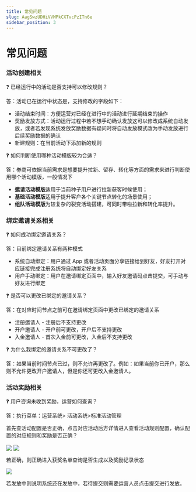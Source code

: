 ```yaml
---
title: 常见问题
slug: AagSwzUDHiVVMPkCXTvcPzITn6e
sidebar_position: 3
---
```



# 常见问题

### 活动创建相关

<div class="callout callout-bg-2 callout-border-2">
<p>❓ 已经运行中的活动是否支持可以修改规则？</p>
</div>

答：活动已在运行中状态是，支持修改的字段如下：

- 活动结束时间：方便运营对已经在进行中的活动进行延期结束的操作
- 奖励发放方式：活动运行过程中若不想手动确认发放这可以修改成系统自动发放，或者若发现系统发放奖励数据有疑问时将自动发放模式改为手动发放进行后续奖励数据的确认
- 新建规则：在当前活动下添加新的规则

<div class="callout callout-bg-2 callout-border-2">
<p>❓ 如何判断使用哪种活动模版较为合适？</p>
</div>

答：券商可依据当前需求是想要提升拉新、留存、转化等方面的需求来进行判断使用哪个活动模版，一般情况下

- **邀请活动模版**适用于当前种子用户进行拉新获客时候使用；
- **基础活动模版**适用于提升客户各个关键节点转化的场景使用；
- **组队活动模版**为较复杂的裂变活动搭建，可同时带啦拉新和转化率提升。

### 绑定邀请关系相关

<div class="callout callout-bg-2 callout-border-2">
<p>❓ 如何成功绑定邀请关系？</p>
</div>

答：目前绑定邀请关系有两种模式

- 系统自动绑定：用户通过 App 或者活动页面分享链接给到好友，好友打开对应链接完成注册系统将自动绑定好友关系
- 用户手动绑定：用户在邀请绑定页面中，输入好友邀请码点击提交，可手动与好友进行绑定

<div class="callout callout-bg-2 callout-border-2">
<p>❓ 是否可以更改已绑定的邀请关系？</p>
</div>

答：在对应时间节点之前可在邀请绑定页面中更改已绑定的邀请关系

- 注册邀请人 - 注册后不支持更改
- 开户邀请人 - 开户前可更改，开户后不支持更改
- 入金邀请人 - 首次入金前可更改，入金后不支持更改

<div class="callout callout-bg-2 callout-border-2">
<p>❓ 为什么我绑定的邀请关系不可更改了？</p>
</div>

答：如果当前时间节点已过，则不允许再更改了。例如：如果当前你已开户，那么则不允许更改开户邀请人，但是你还可更改入金邀请人。

### 活动奖励相关

<div class="callout callout-bg-2 callout-border-2">
<p>❓ 用户咨询未收到奖励，运营如何查询？</p>
</div>

答：执行菜单：运营系统&gt; 活动系统&gt;标准活动管理

首先查活动配置是否正确，点击对应活动后方详情进入查看活动规则配置，确认配置的对应规则和奖励是否正确？

<img src="/assets/PT4hbT6u6oUqLtx4nuzcFJzRnpe.png" src-width="3228" src-height="1502" align="center"/>

<img src="/assets/Uhy0bqPi5oNG2Ox7lCKcp0cYnyb.png" src-width="3214" src-height="1598" align="center"/>

若正确，则正确进入获奖名单查询是否生成以及奖励记录状态

<img src="/assets/Z50tbmd3hoquurxFpHfc4RRhn2c.png" src-width="3218" src-height="1114" align="center"/>

若发放中则说明系统还在发放中，若待提交则需要运营人员点击提交进行发放。

